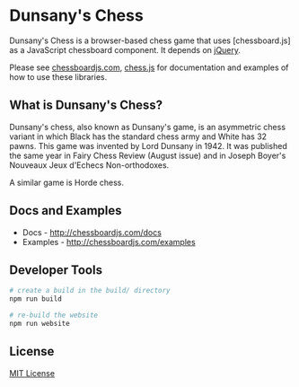 # Dunsany's Chess

Dunsany's Chess is a browser-based chess game that uses [chessboard.js] as a JavaScript chessboard component. It depends on [jQuery].

Please see [chessboardjs.com], [chess.js] for documentation and examples of how to use these libraries.

## What is Dunsany's Chess?

Dunsany's chess, also known as Dunsany's game, is an asymmetric chess variant in which Black has the standard chess army and White has 32 pawns. This game was invented by Lord Dunsany in 1942. It was published the same year in Fairy Chess Review (August issue) and in Joseph Boyer's Nouveaux Jeux d'Echecs Non-orthodoxes.

A similar game is Horde chess.


## Docs and Examples

- Docs - <http://chessboardjs.com/docs>
- Examples - <http://chessboardjs.com/examples>

## Developer Tools

```sh
# create a build in the build/ directory
npm run build

# re-build the website
npm run website
```

## License

[MIT License](LICENSE.md)

[jQuery]:https://jquery.com/
[chessboardjs.com]:http://chessboardjs.com
[chess.js]:https://github.com/jhlywa/chess.js
[Example 5000]:http://chessboardjs.com/examples#5000

